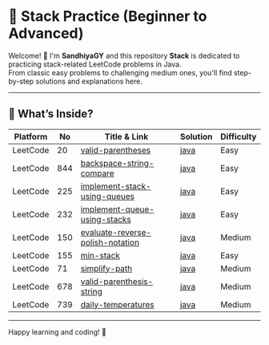 <!-- README.md in your GitHub repo -->
# 🔗 Stack Practice (Beginner to Advanced)

Welcome! 👋 I'm **SandhiyaGY** and this repository **Stack** is dedicated to practicing stack-related LeetCode problems in Java.  
From classic easy problems to challenging medium ones, you'll find step-by-step solutions and explanations here.

---

## 🧠 What’s Inside?

| Platform  | No   | Title & Link                                                                 | Solution        | Difficulty |
|----------|------|------------------------------------------------------------------------------|------------------|------------|
| LeetCode | 20   | [valid-parentheses](https://leetcode.com/problems/valid-parentheses)         | [java](https://github.com/SandhiyaGY/DataStructures/Stack/tree/main/valid-parentheses) | Easy       |
| LeetCode | 844  | [backspace-string-compare](https://leetcode.com/problems/backspace-string-compare) | [java](https://github.com/SandhiyaGY/DataStructures/Stack/tree/main/backspace-string-compare) | Easy       |
| LeetCode | 225  | [implement-stack-using-queues](https://leetcode.com/problems/implement-stack-using-queues) | [java](https://github.com/SandhiyaGY/DataStructures/Stack/tree/main/implement-stack-using-queues) | Easy       |
| LeetCode | 232  | [implement-queue-using-stacks](https://leetcode.com/problems/implement-queue-using-stacks) | [java](https://github.com/SandhiyaGY/DataStructures/Stack/tree/main/implement-queue-using-stacks) | Easy       |
| LeetCode | 150  | [evaluate-reverse-polish-notation](https://leetcode.com/problems/evaluate-reverse-polish-notation) | [java](https://github.com/SandhiyaGY/DataStructures/Stack/tree/main/evaluate-reverse-polish-notation) | Medium     |
| LeetCode | 155  | [min-stack](https://leetcode.com/problems/min-stack)                          | [java](https://github.com/SandhiyaGY/DataStructures/Stack/tree/main/min-stack) | Easy       |
| LeetCode | 71   | [simplify-path](https://leetcode.com/problems/simplify-path)                  | [java](https://github.com/SandhiyaGY/DataStructures/Stack/tree/main/simplify-path) | Medium     |
| LeetCode | 678  | [valid-parenthesis-string](https://leetcode.com/problems/valid-parenthesis-string) | [java](https://github.com/SandhiyaGY/DataStructures/Stack/tree/main/valid-parenthesis-string) | Medium     |
| LeetCode | 739  | [daily-temperatures](https://leetcode.com/problems/daily-temperatures)       | [java](https://github.com/SandhiyaGY/DataStructures/Stack/tree/main/daily-temperatures) | Medium     |

---
Happy learning and coding! 🚀
